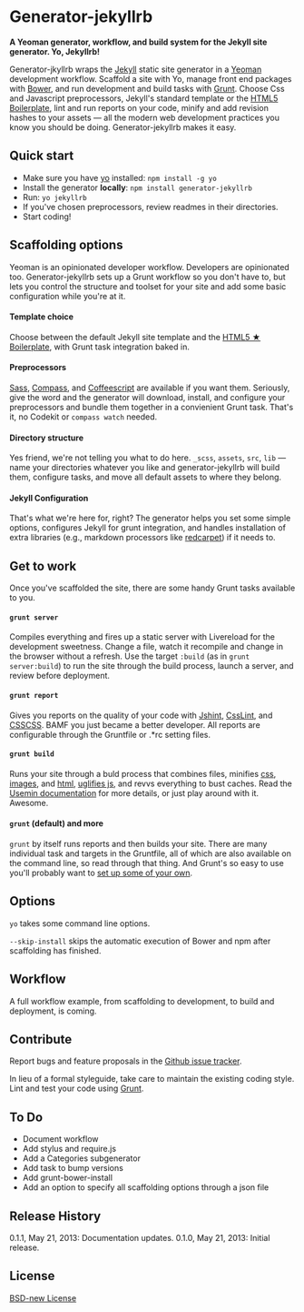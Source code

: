 # Generator-jekyllrb 

**A Yeoman generator, workflow, and build system for the Jekyll site generator. Yo, Jekyllrb!**

Generator-jkyllrb wraps the [Jekyll](http://jekyllrb.com/) static site generator in a [Yeoman](http://yeoman.io/) development workflow. Scaffold a site with Yo, manage front end packages with [Bower](http://bower.io/), and run development and build tasks with [Grunt](http://gruntjs.com/). Choose Css and Javascript preprocessors, Jekyll's standard template or the [HTML5 Boilerplate](http://html5boilerplate.com/), lint and run reports on your code, minify and add revision hashes to your assets — all the modern web development practices you know you should be doing. Generator-jekyllrb makes it easy.

## Quick start

- Make sure you have [yo](https://github.com/yeoman/yo) installed:
    `npm install -g yo`
- Install the generator **locally**: `npm install generator-jekyllrb`
- Run: `yo jekyllrb`
- If you've chosen preprocessors, review readmes in their directories.
- Start coding!

## Scaffolding options

Yeoman is an opinionated developer workflow. Developers are opinionated too. Generator-jekyllrb sets up a Grunt workflow so you don't have to, but lets you control the structure and toolset for your site and add some basic configuration while you're at it.

#### Template choice

Choose between the default Jekyll site template and the [HTML5 ★ Boilerplate](http://html5boilerplate.com/), with Grunt task integration baked in.

#### Preprocessors

[Sass](http://sass-lang.com/), [Compass](http://compass-style.org/), and [Coffeescript](http://coffeescript.org/) are available if you want them. Seriously, give the word and the generator will download, install, and configure your preprocessors and bundle them together in a convienient Grunt task. That's it, no Codekit or `compass watch` needed.

#### Directory structure

Yes friend, we're not telling you what to do here. `_scss`, `assets`, `src`, `lib` — name your directories whatever you like and generator-jekyllrb will build them, configure tasks, and move all default assets to where they belong.

#### Jekyll Configuration

That's what we're here for, right? The generator helps you set some simple options, configures Jekyll for grunt integration, and handles installation of extra libraries (e.g., markdown processors like [redcarpet](https://github.com/vmg/redcarpet)) if it needs to.


## Get to work

Once you've scaffolded the site, there are some handy Grunt tasks available to you.

#### `grunt server`

Compiles everything and fires up a static server with Livereload for the development sweetness. Change a file, watch it recompile and change in the browser without a refresh. Use the target `:build` (as in `grunt server:build`) to run the site through the build process, launch a server, and review before deployment.

#### `grunt report`

Gives you reports on the quality of your code with [Jshint](http://www.jshint.com/), [CssLint](http://csslint.net/), and [CSSCSS](http://zmoazeni.github.io/csscss/). BAMF you just became a better developer. All reports are configurable through the Gruntfile or .\*rc setting files.

#### `grunt build`

Runs your site through a buld process that combines files, minifies [css](https://github.com/gruntjs/grunt-contrib-cssmin), [images](https://github.com/gruntjs/grunt-contrib-imagemin), and [html](https://github.com/gruntjs/grunt-contrib-htmlmin), [uglifies js](https://github.com/gruntjs/grunt-contrib-uglify), and revvs everything to bust caches. Read the [Usemin documentation](https://github.com/yeoman/grunt-usemin) for more details, or just play around with it. Awesome.

#### `grunt` (default) and more

`grunt` by itself runs reports and then builds your site. There are many individual task and targets in the Gruntfile, all of which are also available on the command line, so read through that thing. And Grunt's so easy to use you'll probably want to [set up some of your own](http://gruntjs.com/configuring-tasks).

## Options

`yo` takes some command line options.

`--skip-install` skips the automatic execution of Bower and npm after scaffolding has finished.

## Workflow

A full workflow example, from scaffolding to development, to build and deployment, is coming.

## Contribute

Report bugs and feature proposals in the [Github issue tracker](https://github.com/robwierzbowski/generator-jekyllrb/issues).

In lieu of a formal styleguide, take care to maintain the existing coding style. Lint and test your code using [Grunt](https://github.com/gruntjs/grunt).

## To Do

- Document workflow
- Add stylus and require.js
- Add a Categories subgenerator
- Add task to bump versions
- Add grunt-bower-install
- Add an option to specify all scaffolding options through a json file

## Release History

0.1.1, May 21, 2013: Documentation updates.
0.1.0, May 21, 2013: Initial release.

## License
[BSD-new License](http://en.wikipedia.org/wiki/BSD_License)
